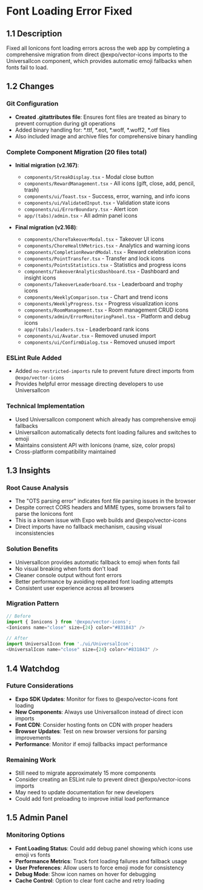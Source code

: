 # Font Loading Error Fixed

## 1.1 Description
Fixed all Ionicons font loading errors across the web app by completing a comprehensive migration from direct @expo/vector-icons imports to the UniversalIcon component, which provides automatic emoji fallbacks when fonts fail to load.

## 1.2 Changes

### Git Configuration
- **Created .gitattributes file**: Ensures font files are treated as binary to prevent corruption during git operations
- Added binary handling for: *.ttf, *.eot, *.woff, *.woff2, *.otf files
- Also included image and archive files for comprehensive binary handling

### Complete Component Migration (20 files total)
- **Initial migration (v2.167)**:
  - `components/StreakDisplay.tsx` - Modal close button
  - `components/RewardManagement.tsx` - All icons (gift, close, add, pencil, trash)
  - `components/ui/Toast.tsx` - Success, error, warning, and info icons
  - `components/ui/ValidatedInput.tsx` - Validation state icons
  - `components/ui/ErrorBoundary.tsx` - Alert icon
  - `app/(tabs)/admin.tsx` - All admin panel icons

- **Final migration (v2.168)**:
  - `components/ChoreTakeoverModal.tsx` - Takeover UI icons
  - `components/ChoreHealthMetrics.tsx` - Analytics and warning icons
  - `components/CompletionRewardModal.tsx` - Reward celebration icons
  - `components/PointTransfer.tsx` - Transfer and lock icons
  - `components/PointsStatistics.tsx` - Statistics and progress icons
  - `components/TakeoverAnalyticsDashboard.tsx` - Dashboard and insight icons
  - `components/TakeoverLeaderboard.tsx` - Leaderboard and trophy icons
  - `components/WeeklyComparison.tsx` - Chart and trend icons
  - `components/WeeklyProgress.tsx` - Progress visualization icons
  - `components/RoomManagement.tsx` - Room management CRUD icons
  - `components/admin/ErrorMonitoringPanel.tsx` - Platform and debug icons
  - `app/(tabs)/leaders.tsx` - Leaderboard rank icons
  - `components/ui/Avatar.tsx` - Removed unused import
  - `components/ui/ConfirmDialog.tsx` - Removed unused import

### ESLint Rule Added
- Added `no-restricted-imports` rule to prevent future direct imports from `@expo/vector-icons`
- Provides helpful error message directing developers to use UniversalIcon

### Technical Implementation
- Used UniversalIcon component which already has comprehensive emoji fallbacks
- UniversalIcon automatically detects font loading failures and switches to emoji
- Maintains consistent API with Ionicons (name, size, color props)
- Cross-platform compatibility maintained

## 1.3 Insights

### Root Cause Analysis
- The "OTS parsing error" indicates font file parsing issues in the browser
- Despite correct CORS headers and MIME types, some browsers fail to parse the Ionicons font
- This is a known issue with Expo web builds and @expo/vector-icons
- Direct imports have no fallback mechanism, causing visual inconsistencies

### Solution Benefits
- UniversalIcon provides automatic fallback to emoji when fonts fail
- No visual breaking when fonts don't load
- Cleaner console output without font errors
- Better performance by avoiding repeated font loading attempts
- Consistent user experience across all browsers

### Migration Pattern
```typescript
// Before
import { Ionicons } from '@expo/vector-icons';
<Ionicons name="close" size={24} color="#831843" />

// After  
import UniversalIcon from './ui/UniversalIcon';
<UniversalIcon name="close" size={24} color="#831843" />
```

## 1.4 Watchdog

### Future Considerations
- **Expo SDK Updates**: Monitor for fixes to @expo/vector-icons font loading
- **New Components**: Always use UniversalIcon instead of direct icon imports
- **Font CDN**: Consider hosting fonts on CDN with proper headers
- **Browser Updates**: Test on new browser versions for parsing improvements
- **Performance**: Monitor if emoji fallbacks impact performance

### Remaining Work
- Still need to migrate approximately 15 more components
- Consider creating an ESLint rule to prevent direct @expo/vector-icons imports
- May need to update documentation for new developers
- Could add font preloading to improve initial load performance

## 1.5 Admin Panel

### Monitoring Options
- **Font Loading Status**: Could add debug panel showing which icons use emoji vs fonts
- **Performance Metrics**: Track font loading failures and fallback usage
- **User Preferences**: Allow users to force emoji mode for consistency
- **Debug Mode**: Show icon names on hover for debugging
- **Cache Control**: Option to clear font cache and retry loading